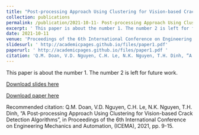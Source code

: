 ```yaml
---
title: "Post-processing Approach Using Clustering for Vision-based Crack Detection Algorithms"
collection: publications
permalink: /publication/2021-10-11- Post-processing Approach Using Clustering for Vision-based Crack Detection Algorithms 
excerpt: ' This paper is about the number 1. The number 2 is left for future work.'
date: 2021-10-11
venue: 'Proceedings of the 6th International Conference on Engineering Mechanics and Automation, (ICEMA)'
slidesurl: ' http://academicpages.github.io/files/paper1.pdf'
paperurl: ' http://academicpages.github.io/files/paper1.pdf '
citation: 'Q.M. Doan, V.D. Nguyen, C.H. Le, N.K. Nguyen, T.H. Dinh, “A Post-processing Approach Using Clustering for Vision-based Crack Detection Algorithms”, in Proceedings of the 6th International Conference on Engineering Mechanics and Automation, (ICEMA), 2021, pp. 9-15. '
---
```

 This paper is about the number 1. The number 2 is left for future work.

[Download slides here]( http://academicpages.github.io/files/paper1.pdf)

[Download paper here]( http://academicpages.github.io/files/paper1.pdf )

Recommended citation: Q.M. Doan, V.D. Nguyen, C.H. Le, N.K. Nguyen, T.H. Dinh, “A Post-processing Approach Using Clustering for Vision-based Crack Detection Algorithms”, in Proceedings of the 6th International Conference on Engineering Mechanics and Automation, (ICEMA), 2021, pp. 9-15. 